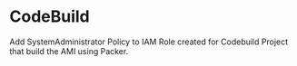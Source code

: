 # CodeBuild

Add SystemAdministrator Policy to IAM Role created for Codebuild Project that build the AMI using Packer.